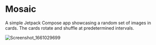 # Mosaic
A simple Jetpack Compose app showcasing a random set of images in cards. The cards rotate and shuffle at predetermined intervals.

![Screenshot_1661029699](https://user-images.githubusercontent.com/2680481/185766167-d28e0170-b38c-4fdc-9888-6cadd2c01153.png)
